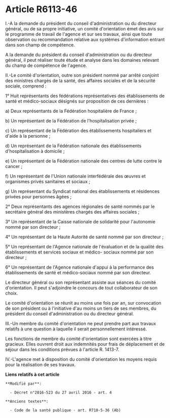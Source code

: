 # Article R6113-46

I.-A la demande du président du conseil d'administration ou du directeur général, ou de sa propre initiative, un comité
d'orientation émet des avis sur le programme de travail de l'agence et sur ses travaux, ainsi que toute observation ou
recommandation relative aux systèmes d'information entrant dans son champ de compétence. 

A la demande du président du conseil d'administration ou du directeur général, il peut réaliser toute étude et analyse dans
les domaines relevant du champ de compétence de l'agence. 

II.-Le comité d'orientation, outre son président nommé par arrêté conjoint des ministres chargés de la santé, des affaires
sociales et de la sécurité sociale, comprend : 

1° Huit représentants des fédérations représentatives des établissements de santé et médico-sociaux désignés sur proposition
de ces dernières : 

a) Deux représentants de la Fédération hospitalière de France ; 

b) Un représentant de la Fédération de l'hospitalisation privée ; 

c) Un représentant de la Fédération des établissements hospitaliers et d'aide à la personne ; 

d) Un représentant de la Fédération nationale des établissements d'hospitalisation à domicile ; 

e) Un représentant de la Fédération nationale des centres de lutte contre le cancer ; 

f) Un représentant de l'Union nationale interfédérale des œuvres et organismes privés sanitaires et sociaux ; 

g) Un représentant du Syndicat national des établissements et résidences privées pour personnes âgées ; 

2° Deux représentants des agences régionales de santé nommés par le secrétaire général des ministères chargés des affaires
sociales ; 

3° Un représentant de la Caisse nationale de solidarité pour l'autonomie nommé par son directeur ; 

4° Un représentant de la Haute Autorité de santé nommé par son directeur ; 

5° Un représentant de l'Agence nationale de l'évaluation et de la qualité des établissements et services sociaux et médico-
sociaux nommé par son directeur ; 

6° Un représentant de l'Agence nationale d'appui à la performance des établissements de santé et médico-sociaux nommé par son
directeur. 

Le directeur général ou son représentant assiste aux séances du comité d'orientation. Il peut s'adjoindre le concours de tout
collaborateur de son choix. 

Le comité d'orientation se réunit au moins une fois par an, sur convocation de son président ou à l'initiative d'au moins un
tiers de ses membres, du président du conseil d'administration ou du directeur général. 

III.-Un membre du comité d'orientation ne peut prendre part aux travaux relatifs à une question à laquelle il serait
personnellement intéressé. 

Les fonctions de membre du comité d'orientation sont exercées à titre gracieux. Elles ouvrent droit aux indemnités pour frais
de déplacement et de séjour dans les conditions prévues        à l'article R. 1413-7. 

IV.-L'agence met à disposition du comité d'orientation les moyens requis pour la réalisation de ses travaux.

**Liens relatifs à cet article**

	**Modifié par**:

	  - Décret n°2016-523 du 27 avril 2016 - art. 4

	**Anciens textes**:

	  - Code de la santé publique - art. R710-5-36 (Ab)
